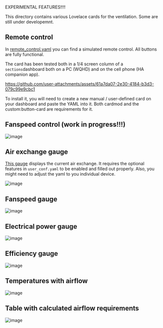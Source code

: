 
EXPERIMENTAL FEATURES!!!!


This directory contains various Lovelace cards for the ventilation. Some are still under developemnt.

## Remote control

In [remote_control.yaml](./remote_control.yaml) you can find a simulated remote control. All buttons are fully functional.

The card has been tested both in a 1/4 screen column of a `sections`dashboard both on a PC (WQHD) and on the cell phone (HA companion app).

https://github.com/user-attachments/assets/61a7da07-2e30-4184-b3d3-079c99e9cbc1

To install it, you will need to create a new manual / user-defined card on your dashboard and paste the YAML into it. Both cardmod and the custom:button-card are requirements for it.

## Fanspeed control (work in progress!!!)

![image](https://github.com/user-attachments/assets/13dda314-775c-4e32-934c-2b3ac26ab0c6)

## Air exchange gauge

[This gauge](gauge_air_exchange.yaml) displays the current air exchange. It requires the optional features in `user_conf.yaml` to be enabled and filled out properly. Also, you might need to adjust the yaml to you individual device.

![image](https://github.com/user-attachments/assets/f110379d-4c1f-4d32-a07b-e31d3fc4ac4f)

## Fanspeed gauge

![image](https://github.com/user-attachments/assets/93cf19d1-6151-4809-b7d9-d2f59b6d3e4a)

## Electrical power gauge

![image](https://github.com/user-attachments/assets/c4cde6cc-f039-4408-a653-ac4bca79c1af)

## Efficiency gauge

![image](https://github.com/user-attachments/assets/622e1104-7b20-4011-871f-ada109c4a7e8)

## Temperatures with airflow

![image](https://github.com/user-attachments/assets/b8dbbcfe-0a4d-404e-a590-d21288d64d3c)

## Table with calculated airflow requirements

![image](https://github.com/user-attachments/assets/1415aed6-fd67-46be-840b-1f51dede7a24)


